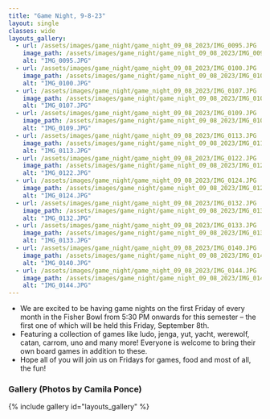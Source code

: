 ```yaml
---
title: "Game Night, 9-8-23"
layout: single
classes: wide
layouts_gallery:
  - url: /assets/images/game_night/game_night_09_08_2023/IMG_0095.JPG
    image_path: /assets/images/game_night/game_night_09_08_2023/IMG_0095.JPG
    alt: "IMG_0095.JPG"
  - url: /assets/images/game_night/game_night_09_08_2023/IMG_0100.JPG
    image_path: /assets/images/game_night/game_night_09_08_2023/IMG_0100.JPG
    alt: "IMG_0100.JPG"
  - url: /assets/images/game_night/game_night_09_08_2023/IMG_0107.JPG
    image_path: /assets/images/game_night/game_night_09_08_2023/IMG_0107.JPG
    alt: "IMG_0107.JPG"
  - url: /assets/images/game_night/game_night_09_08_2023/IMG_0109.JPG
    image_path: /assets/images/game_night/game_night_09_08_2023/IMG_0109.JPG
    alt: "IMG_0109.JPG"
  - url: /assets/images/game_night/game_night_09_08_2023/IMG_0113.JPG
    image_path: /assets/images/game_night/game_night_09_08_2023/IMG_0113.JPG
    alt: "IMG_0113.JPG"
  - url: /assets/images/game_night/game_night_09_08_2023/IMG_0122.JPG
    image_path: /assets/images/game_night/game_night_09_08_2023/IMG_0122.JPG
    alt: "IMG_0122.JPG"
  - url: /assets/images/game_night/game_night_09_08_2023/IMG_0124.JPG
    image_path: /assets/images/game_night/game_night_09_08_2023/IMG_0124.JPG
    alt: "IMG_0124.JPG"
  - url: /assets/images/game_night/game_night_09_08_2023/IMG_0132.JPG
    image_path: /assets/images/game_night/game_night_09_08_2023/IMG_0132.JPG
    alt: "IMG_0132.JPG"
  - url: /assets/images/game_night/game_night_09_08_2023/IMG_0133.JPG
    image_path: /assets/images/game_night/game_night_09_08_2023/IMG_0133.JPG
    alt: "IMG_0133.JPG"
  - url: /assets/images/game_night/game_night_09_08_2023/IMG_0140.JPG
    image_path: /assets/images/game_night/game_night_09_08_2023/IMG_0140.JPG
    alt: "IMG_0140.JPG"
  - url: /assets/images/game_night/game_night_09_08_2023/IMG_0144.JPG
    image_path: /assets/images/game_night/game_night_09_08_2023/IMG_0144.JPG
    alt: "IMG_0144.JPG"
---
```


- We are excited to be having game nights on the first Friday of every month in the Fisher Bowl from 5:30 PM onwards for this semester – the first one of which will be held this Friday, September 8th.
- Featuring a collection of games like ludo, jenga, yut, yacht, werewolf, catan, carrom, uno and many more! Everyone is welcome to bring their own board games in addition to these.
- Hope all of you will join us on Fridays for games, food and most of all, the fun!

### Gallery (Photos by Camila Ponce)

{% include gallery id="layouts_gallery" %}
